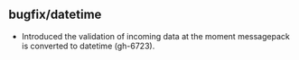 ## bugfix/datetime

* Introduced the validation of incoming data at the moment
  messagepack is converted to datetime (gh-6723).
